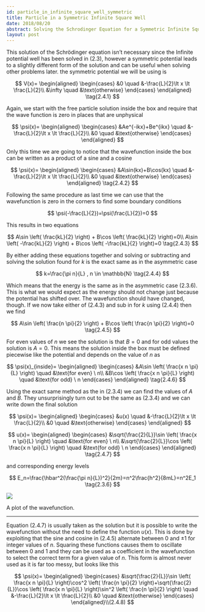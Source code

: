 ```yaml
---
id: particle_in_infinite_square_well_symmetric
title: Particle in a Symmetric Infinite Square Well
date: 2018/08/20
abstract: Solving the Schrodinger Equation for a Symmetric Infinite Square Well Potential.
layout: post
---
```


This solution of the Schrödinger equation isn’t necessary since the Infinite potential well has been solved in $(2.3)$, however a symmetric potential leads to a slightly different form of the solution and can be useful when solving other problems later. the symmetric potential we will be using is

$$
V(x)=
\begin{aligned}
	\begin{cases}
		&0 		\quad 	&-\frac{L}{2}\lt x \lt \frac{L}{2}\\
		&\infty 	\quad	&\text{otherwise}
	\end{cases}
	\end{aligned} \tag{2.4.1}
$$

Again, we start with the free particle solution inside the box and require that the wave function is zero in places that are unphysical

$$
\psi(x)=
\begin{aligned}
	\begin{cases}
		&Ae^{-ikx}+Be^{ikx} 		\quad 	&-\frac{L}{2}\lt x \lt \frac{L}{2}\\
		&0						\quad	&\text{otherwise}
	\end{cases}
	\end{aligned}
$$

Only this time we are going to notice that the wavefunction inside the box can be written as a product of a sine and a cosine

$$
\psi(x)=
\begin{aligned}
	\begin{cases}
		&A\sin(kx)+B\cos(kx) 	\quad 	&-\frac{L}{2}\lt x \lt \frac{L}{2}\\
		&0						\quad	&\text{otherwise}
	\end{cases}
	\end{aligned} \tag{2.4.2}
$$

Following the same procedure as last time we can use that the wavefunction is zero in the corners to find some boundary conditions

$$
\psi(-\frac{L}{2})=\psi(\frac{L}{2})=0
$$

This results in two equations

$$
A\sin \left( \frac{kL}{2} \right) + B\cos \left( \frac{kL}{2} \right)=0\\
A\sin \left( -\frac{kL}{2} \right) + B\cos \left( -\frac{kL}{2} \right)=0 \tag{2.4.3}
$$

By either adding these equations together and solving or subtracting and solving the solution found for $k$ is the exact same as in the asymmetric case

$$
k=\frac{\pi n}{L} , n \in \mathbb{N} \tag{2.4.4}
$$

Which means that the energy is the same as in the asymmetric case $(2.3.6)$. This is what we would expect as the energy should not change just because the potential has shifted over. The wavefunction should have changed, though. If we now take either of $(2.4.3)$ and sub in for $k$ using $(2.4.4)$ then we find

$$
A\sin \left( \frac{n \pi}{2} \right) + B\cos \left( \frac{n \pi}{2} \right)=0 \tag{2.4.5}
$$

For even values of $n$ we see the solution is that $B=0$ and for odd values the solution is $A=0$. This means the solution inside the box must be defined piecewise like the potential and depends on the value of $n$ as

$$
\psi(x)_{inside}=
\begin{aligned}
	\begin{cases}
		&A\sin \left( \frac{x n \pi}{L} \right)		\quad 	&\text{for even} \ n\\
		&B\cos \left( \frac{x n \pi}{L} \right)		\quad	&\text{for odd}  \ n
	\end{cases}
	\end{aligned} \tag{2.4.6}
$$

Using the exact same method as the in $(2.3.4)$ we can find the values of $A$ and $B$. They unsurprisingly turn out to be the same as $(2.3.4)$ and we can write down the final solution

$$
\psi(x)=
\begin{aligned}
	\begin{cases}
		&u(x)	\quad 	&-\frac{L}{2}\lt x \lt \frac{L}{2}\\
		&0		\quad	&\text{otherwise}
	\end{cases}
	\end{aligned}
$$

$$
u(x)=
\begin{aligned}
	\begin{cases}
		&\sqrt{\frac{2}{L}}\sin \left( \frac{x n \pi}{L} \right)		\quad 	&\text{for even} \ n\\
		&\sqrt{\frac{2}{L}}\cos \left( \frac{x n \pi}{L} \right)		\quad	&\text{for odd}  \ n
	\end{cases}
	\end{aligned} \tag{2.4.7}
$$

and corresponding energy levels

$$
E_n=\frac{\hbar^2(\frac{\pi n}{L})^2}{2m}=n^2\frac{h^2}{8mL}=n^2E_1 \tag{2.3.6}
$$

[![]([data:figure241])](https://www.desmos.com/calculator/tjjyki30e7)

<label>A plot of the wavefunction.</label>

---

Equation $(2.4.7)$ is usually taken as the solution but it is possible to write the wavefunction without the need to define the function $u(x)$. This is done by exploiting that the sine and cosine in $(2.4.5)$ alternate between $0$ and $\pm 1$ for integer values of $n$. Squaring these functions causes them to oscillate between $0$ and $1$ and they can be used as a coefficient in the wavefunction to select the correct term for a given value of $n$. This form is almost never used as it is far too messy, but looks like this

$$
\psi(x)=
\begin{aligned}
	\begin{cases}
		&\sqrt{\frac{2}{L}}\sin \left( \frac{x n \pi}{L} \right)\cos^2 \left( \frac{n \pi}{2} \right)+\sqrt{\frac{2}{L}}\cos \left( \frac{x n \pi}{L} \right)\sin^2 \left( \frac{n \pi}{2} \right)	\quad 	&-\frac{L}{2}\lt x \lt \frac{L}{2}\\
		&0						\quad	&\text{otherwise}
	\end{cases}
	\end{aligned}\\(2.4.8)
$$
